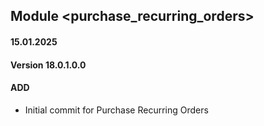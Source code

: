 ## Module <purchase_recurring_orders>

#### 15.01.2025
#### Version 18.0.1.0.0
#### ADD

- Initial commit for Purchase Recurring Orders
